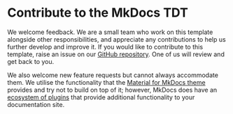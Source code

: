 # Contribute to the MkDocs TDT

We welcome feedback. We are a small team who work on this template alongside other responsibilities, and appreciate any contributions to help us further develop and improve it. If you would like to contribute to this template, raise an issue on our [GitHub repository](https://github.com/ministryofjustice/mkdocs-tech-docs-template/issues). One of us will review and get back to you.

We also welcome new feature requests but cannot always accommodate them. We utilise the functionality that the [Material for MkDocs theme](https://squidfunk.github.io/mkdocs-material/) provides and try not to build on top of it; however, MkDocs does have an [ecosystem of plugins](../README.md) that provide additional functionality to your documentation site.
